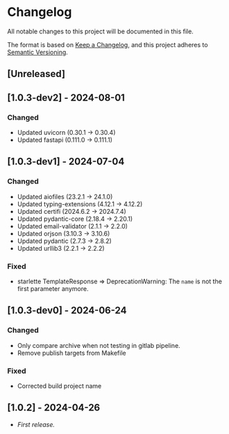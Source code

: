 <!-- markdownlint-configure-file { "MD024": false } -->
# Changelog

All notable changes to this project will be documented in this file.

The format is based on [Keep a Changelog](https://keepachangelog.com/en/1.1.0/),
and this project adheres to [Semantic Versioning](https://semver.org/spec/v2.0.0.html).

## [Unreleased]

## [1.0.3-dev2] - 2024-08-01

### Changed

- Updated uvicorn (0.30.1 -> 0.30.4)
- Updated fastapi (0.111.0 -> 0.111.1)

## [1.0.3-dev1] - 2024-07-04

### Changed

- Updated aiofiles (23.2.1 -> 24.1.0)
- Updated typing-extensions (4.12.1 -> 4.12.2)
- Updated certifi (2024.6.2 -> 2024.7.4)
- Updated pydantic-core (2.18.4 -> 2.20.1)
- Updated email-validator (2.1.1 -> 2.2.0)
- Updated orjson (3.10.3 -> 3.10.6)
- Updated pydantic (2.7.3 -> 2.8.2)
- Updated urllib3 (2.2.1 -> 2.2.2)

### Fixed

- starlette TemplateResponse => DeprecationWarning: The `name` is not the first parameter anymore.

## [1.0.3-dev0] - 2024-06-24

### Changed

- Only compare archive when not testing in gitlab pipeline.
- Remove publish targets from Makefile

### Fixed

- Corrected build project name

## [1.0.2] - 2024-04-26

- _First release._
